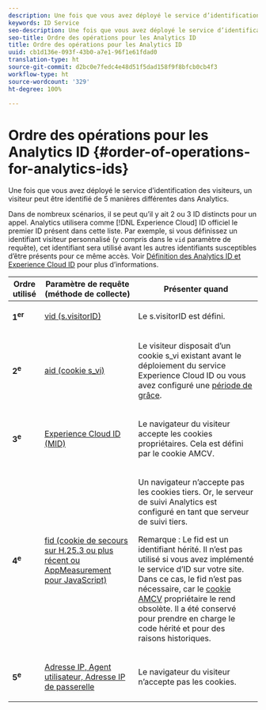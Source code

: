 ```yaml
---
description: Une fois que vous avez déployé le service d’identification des visiteurs, un visiteur peut être identifié de 5 manières différentes dans Analytics.
keywords: ID Service
seo-description: Une fois que vous avez déployé le service d’identification des visiteurs, un visiteur peut être identifié de 5 manières différentes dans Analytics.
seo-title: Ordre des opérations pour les Analytics ID
title: Ordre des opérations pour les Analytics ID
uuid: cb1d136e-093f-43b0-a7e1-96f1e61fdad0
translation-type: ht
source-git-commit: d2bc0e7fedc4e48d51f5dad158f9f8bfcb0cb4f3
workflow-type: ht
source-wordcount: '329'
ht-degree: 100%

---
```



# Ordre des opérations pour les Analytics ID {#order-of-operations-for-analytics-ids}

Une fois que vous avez déployé le service d’identification des visiteurs, un visiteur peut être identifié de 5 manières différentes dans Analytics.

Dans de nombreux scénarios, il se peut qu’il y ait 2 ou 3 ID distincts pour un appel. Analytics utilisera comme [!DNL Experience Cloud] ID officiel le premier ID présent dans cette liste. Par exemple, si vous définissez un identifiant visiteur personnalisé (y compris dans le `vid` paramètre de requête), cet identifiant sera utilisé avant les autres identifiants susceptibles d’être présents pour ce même accès. Voir [Définition des Analytics ID et Experience Cloud ID](../../reference/analytics-reference/analytics-ids.md#concept-f381dd18ee184c6c8e48286937a161d6) pour plus d’informations.

<table id="table_D267D36451F643D1BB68AF6FEAA6AD1A"> 
 <thead> 
  <tr> 
   <th colname="col1" class="entry"> Ordre utilisé </th> 
   <th colname="col2" class="entry"> Paramètre de requête (méthode de collecte) </th> 
   <th colname="col3" class="entry"> Présenter quand </th> 
  </tr> 
 </thead>
 <tbody> 
  <tr> 
   <td colname="col1"> <p> <b>1<sup>er</sup></b> </p> </td> 
   <td colname="col2"> <p> <a href="https://docs.adobe.com/content/help/fr-FR/analytics/implementation/vars/config-vars/visitorid.html" format="http" scope="external"> vid (s.visitorID)</a> </p> </td> 
   <td colname="col3"> <p>Le <span class="codeph">s.visitorID</span> est défini. </p> </td> 
  </tr> 
  <tr> 
   <td colname="col1"> <p> <b>2<sup>e</sup></b> </p> </td> 
   <td colname="col2"> <p> <a href="https://docs.adobe.com/content/help/fr-FR/core-services/interface/ec-cookies/cookies-analytics.html" format="http" scope="external"> aid (cookie s_vi)</a> </p> </td> 
   <td colname="col3"> <p>Le visiteur disposait d’un cookie s_vi existant avant le déploiement du service <span class="keyword">Experience Cloud</span> ID ou vous avez configuré une <a href="../../reference/analytics-reference/grace-period.md" format="dita" scope="local">période de grâce</a>. </p> </td> 
  </tr> 
  <tr> 
   <td colname="col1"> <p> <b>3<sup>e</sup></b> </p> </td> 
   <td colname="col2"> <p> <a href="../../introduction/cookies.md#section-7ff7d96d6e4141b08a84a75a63d7814c" format="dita" scope="local"> Experience Cloud ID (MID) </a> </p> </td> 
   <td colname="col3"> <p>Le navigateur du visiteur accepte les cookies propriétaires. Cela est défini par le cookie AMCV. </p> </td> 
  </tr> 
  <tr> 
   <td colname="col1"> <p> <b>4<sup>e</sup></b> </p> </td> 
   <td colname="col2"> <p> <a href="https://docs.adobe.com/content/help/fr-FR/id-service/using/reference/analytics-reference/analytics-ids.html" format="http" scope="external"> fid (cookie de secours sur H.25.3 ou plus récent ou AppMeasurement pour JavaScript)</a> </p> </td> 
   <td colname="col3"> <p>Un navigateur n’accepte pas les cookies tiers. Or, le serveur de suivi Analytics est configuré en tant que serveur de suivi tiers. </p> <p> <p>Remarque : Le <span class="codeph">fid</span> est un identifiant hérité. Il n’est pas utilisé si vous avez implémenté le service d’ID sur votre site. Dans ce cas, le <span class="codeph"> fid</span> n’est pas nécessaire, car le <a href="../../introduction/cookies.md" format="dita" scope="local"> cookie AMCV</a> propriétaire le rend obsolète. Il a été conservé pour prendre en charge le code hérité et pour des raisons historiques. </p> </p> </td> 
  </tr> 
  <tr> 
   <td colname="col1"> <p> <b>5<sup>e</sup></b> </p> </td> 
   <td colname="col2"> <p> <a href="https://docs.adobe.com/content/help/fr-FR/analytics/technotes/visitor-identification.html" format="http" scope="external"> Adresse IP, Agent utilisateur, Adresse IP de passerelle</a> </p> </td> 
   <td colname="col3"> <p>Le navigateur du visiteur n’accepte pas les cookies. </p> </td> 
  </tr> 
 </tbody> 
</table>

